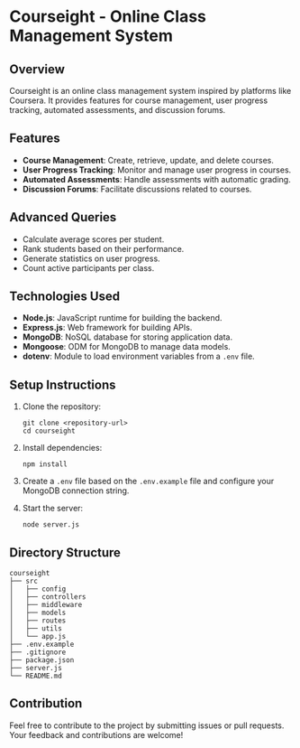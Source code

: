 # Courseight - Online Class Management System

## Overview
Courseight is an online class management system inspired by platforms like Coursera. It provides features for course management, user progress tracking, automated assessments, and discussion forums.

## Features
- **Course Management**: Create, retrieve, update, and delete courses.
- **User Progress Tracking**: Monitor and manage user progress in courses.
- **Automated Assessments**: Handle assessments with automatic grading.
- **Discussion Forums**: Facilitate discussions related to courses.

## Advanced Queries
- Calculate average scores per student.
- Rank students based on their performance.
- Generate statistics on user progress.
- Count active participants per class.

## Technologies Used
- **Node.js**: JavaScript runtime for building the backend.
- **Express.js**: Web framework for building APIs.
- **MongoDB**: NoSQL database for storing application data.
- **Mongoose**: ODM for MongoDB to manage data models.
- **dotenv**: Module to load environment variables from a `.env` file.

## Setup Instructions
1. Clone the repository:
   ```
   git clone <repository-url>
   cd courseight
   ```

2. Install dependencies:
   ```
   npm install
   ```

3. Create a `.env` file based on the `.env.example` file and configure your MongoDB connection string.

4. Start the server:
   ```
   node server.js
   ```

## Directory Structure
```
courseight
├── src
│   ├── config
│   ├── controllers
│   ├── middleware
│   ├── models
│   ├── routes
│   ├── utils
│   └── app.js
├── .env.example
├── .gitignore
├── package.json
├── server.js
└── README.md
```

## Contribution
Feel free to contribute to the project by submitting issues or pull requests. Your feedback and contributions are welcome!